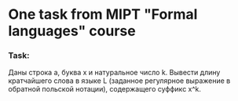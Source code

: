 # One task from MIPT "Formal languages" course

### Task:
Даны строка a, буква x и натуральное число k. Вывести длину кратчайшего слова в языке L (заданное регулярное выражение в обратной польской нотации), содержащего суффикс x^k. 
